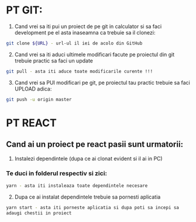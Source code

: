 # PT GIT:

1. Cand vrei sa iti pui un proiect de pe git in calculator si sa faci
development pe el asta inaseamna ca trebuie sa il clonezi:

```bash
git clone ${URL} - url-ul il iei de acolo din GitHub
```

2. Cand vrei sa iti aduci ultimele modificari facute pe proiectul 
din git trebuie practic sa faci un update

```bash
git pull - asta iti aduce toate modificarile curente !!!
```

3. Cand vrei sa PUI modificari pe git, pe proiectul tau practic trebuie 
sa faci UPLOAD adica:

```bash
git push -u origin master
```

# PT REACT

## Cand ai un proiect pe react pasii sunt urmatorii:

1. Instalezi dependintele (dupa ce ai clonat evident si il ai in PC)

### Te duci in folderul respectiv si zici:

```bash
yarn - asta iti instaleaza toate dependintele necesare
```

2. Dupa ce ai instalat dependintele trebuie sa pornesti aplicatia

```bash
yarn start - asta iti porneste aplicatia si dupa poti sa incepi sa 
adaugi chestii in proiect
```
